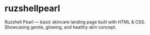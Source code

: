 # ruzshellpearl
Ruzshell Pearl — basic skincare landing page built with HTML &amp; CSS. Showcasing gentle, glowing, and healthy skin concept.
